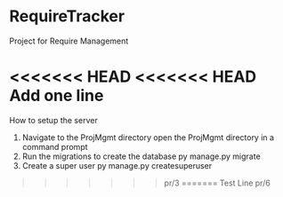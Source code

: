 # RequireTracker
Project for Require Management

<<<<<<< HEAD
<<<<<<< HEAD
Add one line
=======

How to setup the server
1. Navigate to the ProjMgmt directory
	open the ProjMgmt directory in a command prompt
2. Run the migrations to create the database
	py manage.py migrate
3. Create a super user
	py manage.py createsuperuser
>>>>>>> pr/3
=======
Test Line
>>>>>>> pr/6
